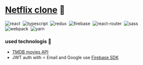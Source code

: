 # [Netflix clone](https://netflix-clone-7f556.web.app/) :rocket:

![react](https://img.shields.io/badge/react-blue.svg?style=flat&logo=react&logoColor=white)&nbsp;
![typescript](https://img.shields.io/badge/typescript-%231572B6.svg?style=flat&logo=typescript&logoColor=white)&nbsp;
![redux](https://img.shields.io/badge/redux-%23593d88.svg?style=flat&logo=redux&logoColor=white)&nbsp;
![firebase](https://img.shields.io/badge/firebase-%23323330?style=flat&logo=Firebase&logoColor=#FFCA28)&nbsp;
![react-router](https://img.shields.io/badge/react_router-CA4245?style=flat&logo=react-router&logoColor=white)&nbsp;
![sass](https://img.shields.io/badge/SASS-hotpink.svg?style=flat&logo=sass&logoColor=white)&nbsp;
![webpack](https://img.shields.io/badge/webpack-%238DD6F9.svg?style=flat&logo=webpack&logoColor=black)&nbsp;
![yarn](https://img.shields.io/badge/yarn-%232C8EBB.svg?style=flat&logo=yarn&logoColor=white)&nbsp;

### used technologis 🚀

-   [TMDB movies API](https://www.themoviedb.org)
-   JWT auth with :star: Email and Google use [Firebase SDK](https://firebase.google.com)

<!-- ------------ LINKS ---------------------------------------->

[A]: https://webioann.github.io/random_users// 'visite random_users app'
[B]: https://img.shields.io/static/v1?label=random_users&message=https://webioann.github.io/random_users&color=gold
[C]: https://img.shields.io/badge/random_users-%231572B6.svg?style=?style=for-the-badge&logo=github&logoColor=white
[D]: https://github.com/webioann/random_users 'view code random_users app'
